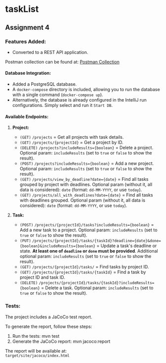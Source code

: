 # taskList

## Assignment 4

### Features Added:

- Converted to a REST API application.

Postman collection can be found at: [Postman Collection](https://www.postman.com/payload-geoscientist-32253328/jennifer-ortec/collection/tkpuklj/project-tasklist?action=share&creator=26131816)

#### Database Integration:

- Added a PostgreSQL database.
- A `docker-compose` directory is included, allowing you to run the database with a single command (`docker-compose up`).
- Alternatively, the database is already configured in the IntelliJ run configurations. Simply select and run it `Start DB`.

#### Available Endpoints:

1. **Project:**

   - `(GET)` `/projects` = Get all projects with task details.
   - `(GET)` `/projects/{projectId}` = Get a project by ID.
   - `(DELETE)` `/projects?includeResults={boolean}` = Delete a project. Optional param: `includeResults` (set to `true` or `false` to show the result).
   - `(POST)` `/projects?includeResults={boolean}` = Add a new project. Optional param: `includeResults` (set to `true` or `false` to show the result).
   - `(GET)` `/projects/view_by_deadline?date={date}` = Find all tasks grouped by project with deadlines. Optional param (without it, all data is considered): `date` (format: `dd-MM-YYYY`, or use `today`).
   - `(GET)` `/projects/all_with_deadlines?date={date}` = Find all tasks with deadlines grouped. Optional param (without it, all data is considered): `date` (format: `dd-MM-YYYY`, or use `today`).

2. **Task:**
   - `(POST)` `/projects/{projectId}/tasks?includeResults={boolean}` = Add a new task to a project. Optional param: `includeResults` (set to `true` or `false` to show the result).
   - `(PUT)` `/projects/{projectId}/tasks/{taskId}?deadline={date}&done={boolean}&includeResults={boolean}` = Update a task's deadline or state. **At least one of `deadline` or `done` must be provided**. Additional optional param: `includeResults` (set to `true` or `false` to show the result).
   - `(GET)` `/projects/{projectId}/tasks/` = Find tasks by project ID.
   - `(GET)` `/projects/{projectId}/tasks/{taskId}` = Find a task by project ID and task ID.
   - `(DELETE)` `/projects/{projectId}/tasks/{taskId}?includeResults={boolean}` = Delete a task. Optional param: `includeResults` (set to `true` or `false` to show the result).

### Tests:

The project includes a JaCoCo test report.

To generate the report, follow these steps:

1. Run the tests: mvn test
2. Generate the JaCoCo report: mvn jacoco:report

The report will be available at:  
`target/site/jacoco/index.html`
